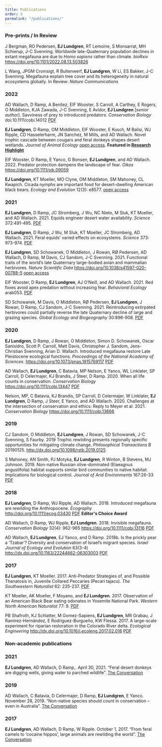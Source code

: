 ```yaml
---
title: Publications
order: 3
permalink: "/publications/"
---
```

### Pre-prints / In Review
J Bergman, RO Pedersen, **EJ Lundgren**, RT Lemoine, S Monsarrat, MH Schierup, J-C Svenning. Worldwide late-Quaternary population declines in extant megafauna are due to *Homo sapiens* rather than climate. *bioRxiv* https://doi.org/10.1101/2022.08.13.503826

L Wang, JPGM Cromsigt, R Buitenwerf, **EJ Lundgren**, W Li, ES Bakker, J-C Svenning. Megafauna explain tree cover and its heterogeneity in natural ecosystems globally. In Review: *Nature Communications*

### 2022
AD Wallach, D Ramp, A Benítez, EIF Wooster, S Carroll, A Carthey, E Rogers, O Middleton, KJA Zawada, J-C Svenning, E Avidor, **EJ Lundgren** [*senior author*]. Savviness of prey to introduced predators. *Conservation Biology* doi:10.1111/cobi.14012 [PDF](assets/pubs/Wallach_et_al_2022.pdf)

**EJ Lundgren**, D Ramp, OM Middleton, EIF Wooster, E Kusch, M Balisi, WJ Ripple, CD Hasselerharm, JN Sanchez, M Mills, and AD Wallach. Novel trophic cascade between cougars and feral donkeys shapes desert wetlands. *Journal of Animal Ecology* [open access](http://doi.org/10.1111/1365-2656.13766). **Featured in [Research Highlight](https://doi.org/10.1111/1365-2656.13811)**

EIF Wooster, D Ramp, E Yanco, G Bonsen, **EJ Lundgren**, and AD Wallach. 2022. Predator protection dampens the landscape of fear. *Oikos* https://doi.org/10.1111/oik.09059

**EJ Lundgren**, KT Moeller, MO Clyne, OM Middleton, SM Mahoney, CL Kwapich. Cicada nymphs are important food for desert-dwelling American black bears. *Ecology and Evolution* 12(3): e8577. [open access](https://doi.org/10.1002/ece3.8577)

### 2021
**EJ Lundgren**, D Ramp, JC Stromberg, J Wu, NC Nieto, M Sluk, KT Moeller, and AD Wallach. 2021. Equids engineer desert water availability. *Science* 372:491-495. [PDF](/assets/pubs/Lundgren_et_al_2021a.pdf)

**EJ Lundgren**, D Ramp, J Wu, M Sluk, KT Moeller, JC Stromberg, AD Wallach. 2021. Feral equids’ varied effects on ecosystems. *Science* 373: 973-974. [PDF](/assets/pubs/Lundgren_et_al_2021b.pdf)

**EJ Lundgren**, SD Schowanek, O Middleton, J Rowan, RØ Pedersen, AD Wallach, D Ramp, M Davis, CJ Sandom, J-C Svenning. 2021. Functional traits of the world’s late Quaternary large-bodied avian and mammalian herbivores. *Nature Scientific Data* https://doi.org/10.1038/s41597-020-00788-5 [open access](https://www.nature.com/articles/s41597-020-00788-5)

EIF Wooster, D Ramp, **EJ Lundgren**, AJ O’Neill, and AD Wallach. 2021. Red foxes avoid apex predation without increasing fear. *Behavioral Ecology* arab053. [PDF](/assets/pubs/Wooster_et_al_2021.pdf)

SD Schowanek, M Davis, O Middleton, RØ Pedersen, **EJ Lundgren**, J Rowan, D Ramp, CJ Sandom, J-C Svenning. 2021. Reintroducing extirpated herbivores could partially reverse the late Quaternary decline of large and grazing species. *Global Ecology and Biogeography* 30:896-908. [PDF](/assets/pubs/Schowanek_et_al_2021.pdf)

### 2020
**EJ Lundgren**, D Ramp, J Rowan, O Middleton, Simon D. Schowanek, Oscar Sanisidro, Scott P. Carroll, Matt Davis, Christopher J. Sandom, Jens-Christian Svenning, Arian D. Wallach. Introduced megafauna restore Late Pleistocene ecological functions. *Proceedings of the National Academy of Sciences*. https://doi.org/10.1073/pnas.1915769117 [PDF](/assets/pubs/Lundgren_et_al_2020.pdf)

AD Wallach, **EJ Lundgren**, C Batavia, MP Nelson, E Yanco, WL Linklater, SP Carroll, D Celermajer, KJ Brandis, J Steer, D Ramp. 2020. When all life counts in conservation. *Conservation Biology* https://doi.org/10.1111/cobi.13447 [PDF](/assets/pubs/Wallach_et_al_2019.pdf)

Nelson, MP, C Batavia, KJ Brandis, SP Carroll, D Celermajer, W Linklater, **EJ Lundgren**, D Ramp, J Steer, E Yanco, and AD Wallach. 2020. Challenges at the intersection of conservation and ethics: Reply to Meyer et al. 2021. *Conservation Biology* https://doi.org/10.1111/cobi.13666

### 2019
CJ Sandom, O Middleton, **EJ Lundgren**, J Rowan, SD Schowanek, J-C Svenning, S Faurby. 2019 Trophic rewilding presents regionally specific opportunities for mitigating climate change. *Philosophical Transactions B* 20190125. http://dx.doi.org/10.1098/rstb.2019.0125

S Mahoney, AN Smith, PJ Motyka, **EJ Lundgren**, R Winton, B Stevens, MJ Johnson. 2019. Non-native Russian olive-dominated (Elaeagnus angustifolia) habitat supports similar bird communities to native habitat: Implications for biological control. *Journal of Arid Environments* 167:26-33 [PDF](/assets/pubs/Mahoney_et_al_2019.pdf)

### 2018
**EJ Lundgren**, D Ramp, WJ Ripple, AD Wallach. 2018. Introduced megafauna are rewilding the Anthropocene. *Ecography* http://doi.org/10.1111/ecog.03430 [PDF](/assets/pubs/Lundgren_et_al_2018.pdf) **Editor's Choice Award**

AD Wallach, D Ramp, WJ Ripple, **EJ Lundgren**. 2018. Invisible megafauna. *Conservation Biology* 32(4): 962-965 https://doi.org/10.1111/cobi.13116 [PDF](/assets/pubs/Wallach_et_al_2018.pdf)

AD Wallach, **EJ Lundgren**, EJ Yanco, and D Ramp. 2018b. Is the prickly pear a ‘Tzabar’? Diversity and conservation of Israel’s migrant species. *Israel Journal of Ecology and Evolution* 63(3-4) http://dx.doi.org/10.1163/22244662-06303003 [PDF](/assets/pubs/Wallach_et_al_2018b.pdf)

### 2017
**EJ Lundgren**, KT Moeller. 2017. Anti-Predator Strategies of, and Possible Thanatosis in, Juvenile Collared Peccaries (Pecari tajacu). *The Southwestern Naturalist* 62: 235-237. [PDF](/assets/pubs/Moeller_et_al_2017.pdf)

KT Moeller, AK Moeller, F Moyano, and **EJ Lundgren**. 2017. Observation of an American Black Bear eating odonates in Yosemite National Park. *Western North American Naturalist* 77: 9. [PDF](/assets/pubs/Moeller_et_al_2017.pdf)

PB Shafroth, KJ Schlatter, M Gomez-Sapiens, **EJ Lundgren**, MR Grabau, J Ramírez-Hernández, E Rodríguez-Burgueño, KW Flessa. 2017. A large-scale experiment for riparian restoration in the Colorado River delta. *Ecological Engineering* http://dx.doi.org/10.1016/j.ecoleng.2017.02.016 [PDF](/assets/pubs/Shafroth_et_al_2017.pdf)

### Non-academic publications
### 2021
**EJ Lundgren**, AD Wallach, D Ramp,. April 30, 2021. “Feral desert donkeys are digging wells, giving water to parched wildlife”. [The Conversation](https://theconversation.com/feral-desert-donkeys-are-digging-wells-giving-water-to-parched-wildlife-159909)

### 2019
AD Wallach, C Batavia, D Celermajer, D Ramp, **EJ Lundgren**, E Yanco. November 28, 2019. “Non-native species should count in conservation – even in Australia”. [The Conversation](https://theconversation.com/non-native-species-should-count-in-conservation-even-in-australia-127926)

### 2017
**EJ Lundgren**, AD Wallach, D Ramp, W Ripple. October 1, 2017. “From feral camels to ‘cocaine hippos’, large animals are rewilding the world”. [The Conversation](https://theconversation.com/from-feral-camels-to-cocaine-hippos-large-animals-are-rewilding-the-world-83301)
